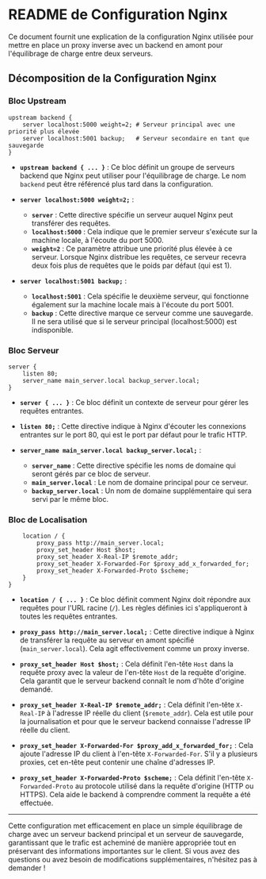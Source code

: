 
# README de Configuration Nginx

Ce document fournit une explication de la configuration Nginx utilisée pour mettre en place un proxy inverse avec un backend en amont pour l'équilibrage de charge entre deux serveurs.

## Décomposition de la Configuration Nginx

### Bloc Upstream

```nginx
upstream backend {
    server localhost:5000 weight=2; # Serveur principal avec une priorité plus élevée
    server localhost:5001 backup;   # Serveur secondaire en tant que sauvegarde
}
```

- **`upstream backend { ... }`** : Ce bloc définit un groupe de serveurs backend que Nginx peut utiliser pour l'équilibrage de charge. Le nom `backend` peut être référencé plus tard dans la configuration.

- **`server localhost:5000 weight=2;`** : 
  - **`server`** : Cette directive spécifie un serveur auquel Nginx peut transférer des requêtes.
  - **`localhost:5000`** : Cela indique que le premier serveur s'exécute sur la machine locale, à l'écoute du port 5000.
  - **`weight=2`** : Ce paramètre attribue une priorité plus élevée à ce serveur. Lorsque Nginx distribue les requêtes, ce serveur recevra deux fois plus de requêtes que le poids par défaut (qui est 1).

- **`server localhost:5001 backup;`** : 
  - **`localhost:5001`** : Cela spécifie le deuxième serveur, qui fonctionne également sur la machine locale mais à l'écoute du port 5001.
  - **`backup`** : Cette directive marque ce serveur comme une sauvegarde. Il ne sera utilisé que si le serveur principal (localhost:5000) est indisponible.

### Bloc Serveur

```nginx
server {
    listen 80;
    server_name main_server.local backup_server.local;
}
```

- **`server { ... }`** : Ce bloc définit un contexte de serveur pour gérer les requêtes entrantes.

- **`listen 80;`** : Cette directive indique à Nginx d'écouter les connexions entrantes sur le port 80, qui est le port par défaut pour le trafic HTTP.

- **`server_name main_server.local backup_server.local;`** : 
  - **`server_name`** : Cette directive spécifie les noms de domaine qui seront gérés par ce bloc de serveur.
  - **`main_server.local`** : Le nom de domaine principal pour ce serveur.
  - **`backup_server.local`** : Un nom de domaine supplémentaire qui sera servi par le même bloc.

### Bloc de Localisation

```nginx
    location / {
        proxy_pass http://main_server.local;
        proxy_set_header Host $host;
        proxy_set_header X-Real-IP $remote_addr;
        proxy_set_header X-Forwarded-For $proxy_add_x_forwarded_for;
        proxy_set_header X-Forwarded-Proto $scheme;
    }
}
```

- **`location / { ... }`** : Ce bloc définit comment Nginx doit répondre aux requêtes pour l'URL racine (`/`). Les règles définies ici s'appliqueront à toutes les requêtes entrantes.

- **`proxy_pass http://main_server.local;`** : Cette directive indique à Nginx de transférer la requête au serveur en amont spécifié (`main_server.local`). Cela agit effectivement comme un proxy inverse.

- **`proxy_set_header Host $host;`** : Cela définit l'en-tête `Host` dans la requête proxy avec la valeur de l'en-tête `Host` de la requête d'origine. Cela garantit que le serveur backend connaît le nom d'hôte d'origine demandé.

- **`proxy_set_header X-Real-IP $remote_addr;`** : Cela définit l'en-tête `X-Real-IP` à l'adresse IP réelle du client (`$remote_addr`). Cela est utile pour la journalisation et pour que le serveur backend connaisse l'adresse IP réelle du client.

- **`proxy_set_header X-Forwarded-For $proxy_add_x_forwarded_for;`** : Cela ajoute l'adresse IP du client à l'en-tête `X-Forwarded-For`. S'il y a plusieurs proxies, cet en-tête peut contenir une chaîne d'adresses IP.

- **`proxy_set_header X-Forwarded-Proto $scheme;`** : Cela définit l'en-tête `X-Forwarded-Proto` au protocole utilisé dans la requête d'origine (HTTP ou HTTPS). Cela aide le backend à comprendre comment la requête a été effectuée.

---

Cette configuration met efficacement en place un simple équilibrage de charge avec un serveur backend principal et un serveur de sauvegarde, garantissant que le trafic est acheminé de manière appropriée tout en préservant des informations importantes sur le client. Si vous avez des questions ou avez besoin de modifications supplémentaires, n'hésitez pas à demander !